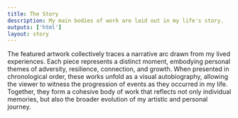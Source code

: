```yaml
---
title: The Story
description: My main bodies of work are laid out in my life's story.
outputs: ['html']
layout: story
---
```


The featured artwork collectively traces a narrative arc drawn from my lived experiences. Each piece represents a distinct moment, embodying personal themes of adversity, resilience, connection, and growth. When presented in chronological order, these works unfold as a visual autobiography, allowing the viewer to witness the progression of events as they occurred in my life. Together, they form a cohesive body of work that reflects not only individual memories, but also the broader evolution of my artistic and personal journey.

<!--
{{< storyvid >}}

While each painting objectively should stand on it's own, my main focus of artworks makes up my life story. There is a continued narrative among each iteration. As a group, they are split into six current sections or "eras", but only five are started. Most work that has not started is already planned out. I know exactly how I want them to look and how I want them to feel. After all, it is my life and memory.

## Index ###

* [Childhood Era (1990 - 2008)](#childhood-era)
* [The Dark Era (2008 - 2011)](#the-dark-era)
* [The Hart's Desire Era (2011 - 2013)](#the-harts-desire-era)
* [Purgatory Era (2014 - 2018)](#purgatory-era)
* [Second Hartbeat Era (2018 - 2020)](#second-hartbeat-era)
* [Escaping Era (2020 - 2023)](#escaping-era)
* [Recovery Era (2024 - present)](#recovery-era)

Follow the story of my life story in these paintings, grouped by their respected eras:

## Childhood Era ##
_1990 - 2008_

It will be several years before I start painting anything in this era. Filled with nostalgia and childhood topics. As well as some other darker topics of childhood.

* **Shower Time** - The scene of my first loss.
* **Too Loud** - A small boy being pummeled violently for being too loud, while playing outside with other children.
* **Black Sheep** - The effects of an abuser can have making a child feel isolated and unloved from the world.
* **Scar** - The story how I received my most haunting scar.
* **Appalachian Forrest** - My safe place as a child.
* **Serenity** - A small boy sits on top of a snowy hill, discovering a peace later used in meditation.


## The Dark Era ##
_2008 - 2011_

A segment of time I have always referred to as the dark part of my life. It was a bleak moment of life, while I was still young in adulthood. Dealing with situations forced on me and my lifetime plans drastically changed several times, with me having to adapt for survival. The era expands on topics of betrayal and anger.

This era focuses on the short amount of time of becoming a young parent, becoming [engaged](/tags/number-one), and facing the loss of both of those topics. It was not a happy time for me.

No current works in this era that are planned have been painted. Future titles of this era will include:
  * **Unexpected**
  * **Unfaithful** - Painting 2 of 3 of [The Dark Trio](/collections/the-dark-trio),
  * **Electrifying**

## The Hart's Desire Era ##
_2011 - 2013_

This era starts with meeting my [second fiancee](/tags/number-two). Following the relationship as it builds, as we both grow together. Herself dragging me out of my previous "Dark Era” with loving support and to guiding me to become the man I am now, living life the best I can make of it. The era expands of topics of love, loss, and the beginnings of trauma.

No current works in this era are completed yet. I'm still preparing myself for it. This era is both the most amazing point of my life and the most devastating to me.

Future titles of this era will include:

  * **Show Me What I'm Looking For** - Painting 3 of 3 of [The Dark Trio](/collections/the-dark-trio).
  * **Shared Words** - A couple sits together in front of a Monet.
  * **Hot Spring** - A romantic scene.
  * **Adopting Izzy** - The day my family grew one more.
  * **By My Side** - Walking with Izzy through the hills again.
  * **Expecting** - "We're going to need more bedrooms, after all."
  * **Carol of the Bells** - Holiday excitement of buying something special.
  * **Ring** _(December 20th, 2013)_ - "Ben, get here as soon as possible."
  * **Goodbye** _(December 20th, 2013)_ - One final goodbye and embrace.
  * **Broken** _(December 21st, 2013. 2:00AM)_ - The first time Izzy laid her head on my lap.

## Purgatory Era ##
_2014 - 2018_

After the night of my life's [largest loss](/tags/number-two), this era begins. This era is mainly uneventful, myself living in emotional purgatory and suppression. Six years of living through the effects of devastating trauma. The era expands on topics of living life on autopilot, and being passive to the atrocities occurring around one's self.

No current works in this era have been completed yet.

Future titles of this era will include:
  * **Straight to Voicemail** - Sometimes it's comforting hearing their voice again.
  * **Violence** - A friend, grieving the loss of his sister and in a drug induced episode, stabs me in my right shoulder.
  * **Decembers** - I hate Decembers.
  * **Office Christmas Party** - Me holding a keg as my friend does a keg stand in jean cut-off short-shorts.
  * **Shepard** - Izzy returns, herding sheep.
  * **Enablement** - Friends supporting bad habits.
  * **Lapels and Pens** - My bespoke suits and gold-nibbed Mont Blanc.
  * **Predator** - Something evil lurks in the shadows, stalking it's prey.
  * **Summer Shandy** _2018_ - A [strange guest](/tags/number-five) shows up at my door with a six pack of Summer Shandy Ale.

## Second Hartbeat Era ##
_2018 - 2020_

This era follows the events that took place that lead me to seek healing my traumas. It follows my journey to finally start to break free of traumatic emotional suppression, and coming back to who I was once again. The era expands on topics of vulnerability, love, betrayal, deceit, and overwhelming confrontation to previously suppressed emotions.

The paintings are intentionally mute of color and dark in this era, and saturation and lightness starts to be introduced as the series progress, as the willingness to live life comes back to me. The series will end in explosions of vibrant color.

{{< row-start >}}
    {{< preview col="2" painting="/artwork/hallelujah/" >}}
    {{< preview col="2" painting="/artwork/dying-in-a-snowfall/" >}}
    {{< preview col="2" painting="/artwork/final-embrace/" >}}
    {{< preview col="2" painting="/artwork/in-the-dark/" >}}
{{< row-end >}}

More context in this era will be expanded on when The Hart's Desire era paintings are completed.

Future titles of this era will include:

  * **People Watching** - A past-time. Sometimes with [good company](/tags/number-five).
  * **You Took Care of Me** - Chariot with leather seats awaits.
  * **Red Purse** - My 29th birthday dinner with friends.
  * **Last Call** _(December 21st, 2019)_ - A final round of drinks with friends, before someone unknowingly halts my plans.
  * **The Dam Cracks** _(December 24th, 2019)_ - A surrealism explosion of emotions being unleashed.
  * **In To The Woods** _([February 26th, 2020](/collections/feb-26))_ - A man walking in to the woods at sunset.
  * **Busy** - A [woman](/tags/number-seven) sits at a table, passed out from drugs.
  * **The Trek Begins** - From 262lbs, down to 158lbs...

## Escaping Era ##
_2020 - 2023_

This era follows me trying to escape the painful memories of my home and seek out peace. Running into difficulties that would lead me back to art while being stuck in a near frozen and frozen hellhole. The era expands over a lot of topics of wanderlust, regret, and shifting through the consequences of loss.

The paintings in this era are meant to be vibrant and colorful, as I am finally alive again, after breaking free of traumatic emotional suppression.

{{< row-start >}}
    {{< preview col="2" painting="/artwork/one-last-walk-with-izzy/" >}}
    {{< preview col="2" painting="/artwork/corporate-contempt/" >}}
    {{< preview col="2" painting="/artwork/fruitcake-delivery/" >}}
    {{< preview col="2" painting="/artwork/circus-act/" >}}
    {{< preview col="2" painting="/artwork/defeat/" >}}
{{< row-end >}}

More context in this era will be expanded on when The Hart's Desire era paintings are completed.

Future titles of this era will include:

  * **Audrey** - Thinking back what could have been my daughter.
  * **Veganism** - I'm not a fan of delusional behavior.
  * **Boujee** - A man in a suit confronts a pool boy.
  * **Little Reminders** - Sometimes something as simple as forgotten hair pin can be a reminder.
  * **Little Pink Bow** - A little gift box or a smoking gun?
  * **Fear or Spite** - A [woman](/tags/number-five) screams in fear, pointing to a clown at the circus.
  * **Clown in a Two Piece** - A prosector in clown makeup gives a closing statement.
  * **Unfunny Joke** - A judge wearing a red clown nose, makes a bias and spiteful decision.
  * **Imprisoned** - A depressed clown sits in jail.


## Recovery Era ##
_2024 - present_

This era follows dealing with the fallout of the previous events and is when I would begin painting as a necessity. Seeking only a life of being content and peace. The era expands on a lot of topics of peacefulness, being content, and appreciating the little moments.

The colorfulness is a little more dull, but still present in this era, to reflect the rolling theme.

{{< row-start >}}
    {{< preview col="2" painting="/artwork/the-artists-assistant/" >}}
    {{< preview col="2" painting="/artwork/okay-now/" >}}
    {{< preview col="2" painting="/artwork/avalanche-lilies/" >}}
{{< row-end >}}

Future titles of this era will include:

  * **Rehabilitated** - A clown sits on the sidewalk, unable to return to the circus.
  * **Honeydew Trash** - A dog eats a cantaloupe from the garbage in an ally.
  * **Marcus** - Run, my son.
  * **Dove** - A man drags on a cigarette, staring at a [pigeon](/tags/number-thirty-seven) under a street light.
  * **Young Man In A Room** - Self Portrait
  * **Witnessing Escape** - An aging man sits at the window, staring out into the snowy landscape.
  * **Drifting** - A self portrait of me laying in a field of grass.
  * **Pike Cabin** - A landscape.
  * **John Wayne** - An old man sits in a walker with his cowboy hat on, looking out in to the sunset.
  * **Silver Ballet** - An old woman dancing ballet.
  * **Leather Shoes** - Sometimes you step in dog shit with your nice pair of dress shoes, and you just have to fling it off.
  * **Antoinette** - A crack at the state of current modern art.
  * **Plus One** - 🥰
-->